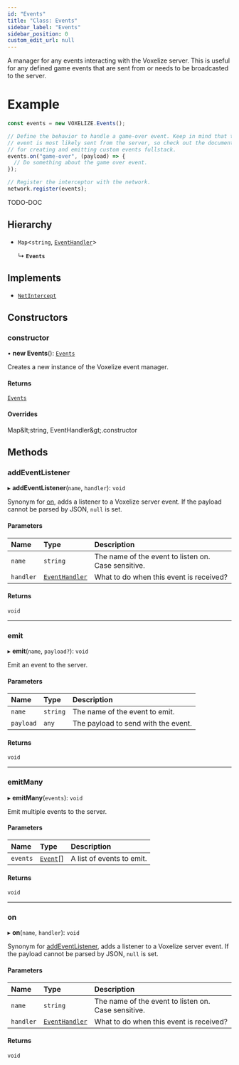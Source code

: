 ```yaml
---
id: "Events"
title: "Class: Events"
sidebar_label: "Events"
sidebar_position: 0
custom_edit_url: null
---
```


A manager for any events interacting with the Voxelize server. This is useful
for any defined game events that are sent from or needs to be broadcasted to
the server.

# Example
```ts
const events = new VOXELIZE.Events();

// Define the behavior to handle a game-over event. Keep in mind that this
// event is most likely sent from the server, so check out the documentations
// for creating and emitting custom events fullstack.
events.on("game-over", (payload) => {
  // Do something about the game over event.
});

// Register the interceptor with the network.
network.register(events);
```

TODO-DOC

## Hierarchy

- `Map`\<`string`, [`EventHandler`](../modules.md#eventhandler-168)\>

  ↳ **`Events`**

## Implements

- [`NetIntercept`](../interfaces/NetIntercept.md)

## Constructors

### constructor

• **new Events**(): [`Events`](Events.md)

Creates a new instance of the Voxelize event manager.

#### Returns

[`Events`](Events.md)

#### Overrides

Map\&lt;string, EventHandler\&gt;.constructor

## Methods

### addEventListener

▸ **addEventListener**(`name`, `handler`): `void`

Synonym for [on](Events.md#on-168), adds a listener to a Voxelize server event.
If the payload cannot be parsed by JSON, `null` is set.

#### Parameters

| Name | Type | Description |
| :------ | :------ | :------ |
| `name` | `string` | The name of the event to listen on. Case sensitive. |
| `handler` | [`EventHandler`](../modules.md#eventhandler-168) | What to do when this event is received? |

#### Returns

`void`

___

### emit

▸ **emit**(`name`, `payload?`): `void`

Emit an event to the server.

#### Parameters

| Name | Type | Description |
| :------ | :------ | :------ |
| `name` | `string` | The name of the event to emit. |
| `payload` | `any` | The payload to send with the event. |

#### Returns

`void`

___

### emitMany

▸ **emitMany**(`events`): `void`

Emit multiple events to the server.

#### Parameters

| Name | Type | Description |
| :------ | :------ | :------ |
| `events` | [`Event`](../modules.md#event-168)[] | A list of events to emit. |

#### Returns

`void`

___

### on

▸ **on**(`name`, `handler`): `void`

Synonym for [addEventListener](Events.md#addeventlistener-168), adds a listener to a Voxelize server event.
If the payload cannot be parsed by JSON, `null` is set.

#### Parameters

| Name | Type | Description |
| :------ | :------ | :------ |
| `name` | `string` | The name of the event to listen on. Case sensitive. |
| `handler` | [`EventHandler`](../modules.md#eventhandler-168) | What to do when this event is received? |

#### Returns

`void`

